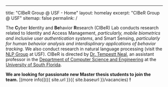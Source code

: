 ---
title: "CIBeR Group @ USF - Home"
layout: homelay
excerpt: "CIBeR Group @ USF"
sitemap: false
permalink: /

The **C**yber **I**dentity and **Be**havior **R**esearch (CIBeR) Lab conducts research related to Identity and Access Management, *particularly, mobile biometrics and inclusive user authentication systems*, and Smart Sensing, *particularly for human behavior analysis and interdisplinary applications of behavior tracking.* We also conduct research in natural language processing (visit the [NLP Group](https://nlp-grp.github.io/) at USF). CIBeR is directed by [Dr. Tempestt Neal](https://tempestt-neal.github.io/web/), an assistant professor in the [Department of Computer Science and Engineering](http://cse.usf.edu/) at the [University of South Florida](https://www.usf.edu/). 

 **We are  looking for passionate new Master thesis students to join the team.** [(more info)]({{ site.url }}{{ site.baseurl }}/vacancies) **!**


<!--<figure class="fourth">
  <img src="{{ site.url }}{{ site.baseurl }}/images/logopic/Logo_Leiden.jpg" style="width: 210px">
  <img src="{{ site.url }}{{ site.baseurl }}/images/logopic/Logo_Nanofront.jpg" style="width: 110px">
  <img src="{{ site.url }}{{ site.baseurl }}/images/logopic/Logo_NWO.jpg" style="width: 120px">
  <img src="{{ site.url }}{{ site.baseurl }}/images/logopic/Logo_ERC.jpg" style="width: 110px">
</figure>-->
